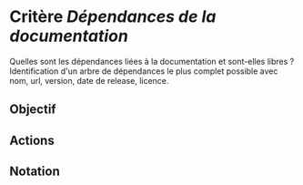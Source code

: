 # Critère *Dépendances de la documentation*
Quelles sont les dépendances liées à la documentation et sont-elles libres ? Identification d'un arbre de dépendances le plus complet possible avec nom, url, version, date de release, licence.

## Objectif


## Actions


## Notation